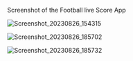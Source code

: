 Screenshot of the Football live Score App

![Screenshot_20230826_154315](https://github.com/ShahirSammun/Flutter_Assignment/assets/135459672/d5bd2373-0a0b-4115-b300-d079b537f7a7)


![Screenshot_20230826_185702](https://github.com/ShahirSammun/Flutter_Assignment/assets/135459672/090082f5-e7be-46e7-a159-95bb5644bf1a)


![Screenshot_20230826_185732](https://github.com/ShahirSammun/Flutter_Assignment/assets/135459672/f6569fd3-e0b3-429d-9d77-ee48df6af282)
